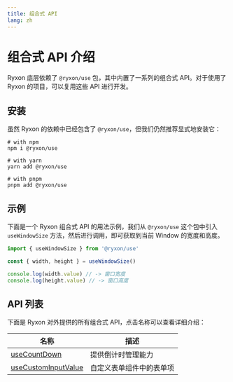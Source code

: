 ```yaml
---
title: 组合式 API
lang: zh
---
```


# 组合式 API 介绍

Ryxon 底层依赖了 `@ryxon/use` 包，其中内置了一系列的组合式 API。对于使用了 Ryxon 的项目，可以复用这些 API 进行开发。

## 安装

虽然 Ryxon 的依赖中已经包含了 `@ryxon/use`，但我们仍然推荐显式地安装它：

```shell
# with npm
npm i @ryxon/use

# with yarn
yarn add @ryxon/use

# with pnpm
pnpm add @ryxon/use
```

## 示例

下面是一个 Ryxon 组合式 API 的用法示例，我们从 `@ryxon/use` 这个包中引入 `useWindowSize` 方法，然后进行调用，即可获取到当前 Window 的宽度和高度。

```js
import { useWindowSize } from '@ryxon/use'

const { width, height } = useWindowSize()

console.log(width.value) // -> 窗口宽度
console.log(height.value) // -> 窗口高度
```

## API 列表

下面是 Ryxon 对外提供的所有组合式 API，点击名称可以查看详细介绍：

| 名称 | 描述 |
| --- | --- |
| [useCountDown](/zh/api/use-count-down.html) | 提供倒计时管理能力 |
| [useCustomInputValue](/zh/api/use-custom-input-value.html) | 自定义表单组件中的表单项 |
